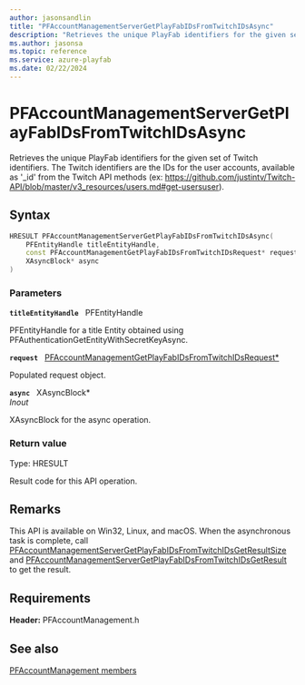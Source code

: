 ```yaml
---
author: jasonsandlin
title: "PFAccountManagementServerGetPlayFabIDsFromTwitchIDsAsync"
description: "Retrieves the unique PlayFab identifiers for the given set of Twitch identifiers. The Twitch identifiers are the IDs for the user accounts, available as '_id' from the Twitch API methods (ex: https://github.com/justintv/Twitch-API/blob/master/v3_resources/users.md#get-usersuser)."
ms.author: jasonsa
ms.topic: reference
ms.service: azure-playfab
ms.date: 02/22/2024
---
```


# PFAccountManagementServerGetPlayFabIDsFromTwitchIDsAsync  

Retrieves the unique PlayFab identifiers for the given set of Twitch identifiers. The Twitch identifiers are the IDs for the user accounts, available as '_id' from the Twitch API methods (ex: https://github.com/justintv/Twitch-API/blob/master/v3_resources/users.md#get-usersuser).  

## Syntax  
  
```cpp
HRESULT PFAccountManagementServerGetPlayFabIDsFromTwitchIDsAsync(  
    PFEntityHandle titleEntityHandle,  
    const PFAccountManagementGetPlayFabIDsFromTwitchIDsRequest* request,  
    XAsyncBlock* async  
)  
```  
  
### Parameters  
  
**`titleEntityHandle`** &nbsp; PFEntityHandle  
  
PFEntityHandle for a title Entity obtained using PFAuthenticationGetEntityWithSecretKeyAsync.  
  
**`request`** &nbsp; [PFAccountManagementGetPlayFabIDsFromTwitchIDsRequest*](../../pfaccountmanagementtypes/structs/pfaccountmanagementgetplayfabidsfromtwitchidsrequest.md)  
  
Populated request object.  
  
**`async`** &nbsp; XAsyncBlock*  
*_Inout_*  
  
XAsyncBlock for the async operation.  
  
  
### Return value
Type: HRESULT
  
Result code for this API operation.
  
## Remarks  
  
This API is available on Win32, Linux, and macOS. When the asynchronous task is complete, call [PFAccountManagementServerGetPlayFabIDsFromTwitchIDsGetResultSize](pfaccountmanagementservergetplayfabidsfromtwitchidsgetresultsize.md) and [PFAccountManagementServerGetPlayFabIDsFromTwitchIDsGetResult](pfaccountmanagementservergetplayfabidsfromtwitchidsgetresult.md) to get the result.
  
## Requirements  
  
**Header:** PFAccountManagement.h
  
## See also  
[PFAccountManagement members](../pfaccountmanagement_members.md)  

  
  
